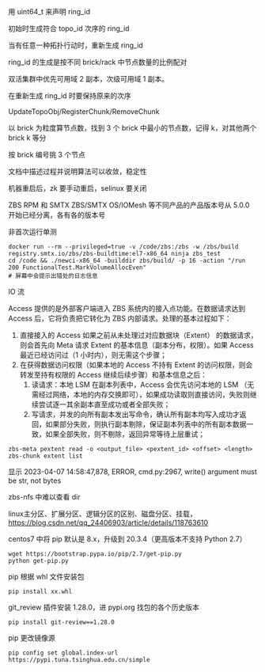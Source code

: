 用 uint64_t 来声明 ring_id

初始时生成符合 topo_id 次序的 ring_id

当有任意一种拓扑行动时，重新生成 ring_id

ring_id 的生成是按不同 brick/rack 中节点数量的比例配对

双活集群中优先可用域 2 副本，次级可用域 1 副本。

在重新生成 ring_id 时要保持原来的次序

UpdateTopoObj/RegisterChunk/RemoveChunk

以 brick 为粒度算节点数，找到 3 个 brick 中最小的节点数，记得 k，对其他两个 brick k 等分

按 brick 编号挑 3 个节点





文档中描述过程并说明算法可以收敛，稳定性





机器重启后，zk 要手动重启，selinux 要关闭



ZBS RPM 和 SMTX ZBS/SMTX OS/IOMesh 等不同产品的产品版本号从 5.0.0 开始已经分离，各有各的版本号

非首次运行单测

```shell
docker run --rm --privileged=true -v /code/zbs:/zbs -w /zbs/build registry.smtx.io/zbs/zbs-buildtime:el7-x86_64 ninja zbs_test
cd /code && ./newci-x86_64 -builddir zbs/build/ -p 16 -action "/run 200 FunctionalTest.MarkVolumeAllocEven"
# 屏幕中会提示出错处的日志信息
```



IO 流

Access 提供的是外部客户端进入 ZBS 系统内的接入点功能。在数据请求达到 Access 后，它将负责把它转化为 ZBS 内部请求。处理的基本过程如下：

1. 直接接入的 Access 如果之前从未处理过对应数据块（Extent） 的数据请求，则会首先向 Meta 请求 Extent 的基本信息（副本分布，权限）。如果 Access 最近已经访问过（1 小时内），则无需这个步骤；
2. 在获得数据访问权限（如果本地的 Access 不持有 Extent 的访问权限，则会转发至持有权限的 Access 继续后续步骤）和基本信息之后：
    1. 读请求：本地 LSM 在副本列表中，Access 会优先访问本地的 LSM （无需经过网络，本地的内存交换即可），如果成功读取则直接访问，失败则继续尝试逐一其余副本直至成功或者全部失败；
    2. 写请求，并发的向所有副本发出写命令，确认所有副本均写入成功才返回，如果部分失败，则执行副本剔除，保证副本列表中的所有副本数据一致，如果全部失败，则不剔除，返回异常等待上层重试；



```shell
zbs-meta pextent read -o <output_file> <pextent_id> <offset> <length> 
zbs-chunk extent list 
```

显示 2023-04-07 14:58:47,878, ERROR, cmd.py:2967, write() argument must be str, not bytes

zbs-nfs 中难以查看 dir

linux主分区、扩展分区、逻辑分区的区别、磁盘分区、挂载，https://blog.csdn.net/qq_24406903/article/details/118763610



centos7 中将 pip 默认是 8.x，升级到 20.3.4（更高版本不支持 Python 2.7）

```
wget https://bootstrap.pypa.io/pip/2.7/get-pip.py
python get-pip.py
```

pip 根据 whl 文件安装包

```
pip install xx.whl
```

git_review 插件安装 1.28.0，进 pypi.org 找包的各个历史版本

```
pip install git-review==1.28.0
```

pip 更改镜像源

```shell
pip config set global.index-url https://pypi.tuna.tsinghua.edu.cn/simple
```



